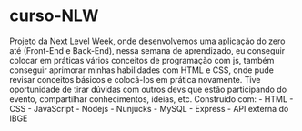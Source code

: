 # curso-NLW
Projeto da Next Level Week, onde desenvolvemos uma aplicação do zero até (Front-End e Back-End), nessa semana de aprendizado, eu conseguir colocar em práticas vários conceitos de programação com js, também conseguir aprimorar minhas habilidades com HTML e CSS, onde pude revisar conceitos básicos e colocá-los em prática novamente. Tive oportunidade de tirar dúvidas com outros devs que estão participando do evento, compartilhar conhecimentos, ideias, etc.  Construído com:  - HTML  - CSS  - JavaScript  - Nodejs  - Nunjucks  - MySQL  - Express  - API externa do IBGE

